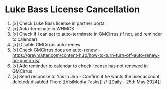 # Luke Bass License Cancellation
1. [x] Check Luke Bass license in partner portal
2. [x] Auto-terminate in WHMCS
3. [x] Check if I can set to auto-terminate in GMCirrus (if not, add reminder to calendar)
4. [x] Disable GMCirrus auto-renew
5. [x] Check GMCirrus docs on auto-renew - https://greymatter.com/content-hub/how-to-turn-turn-off-auto-renew-on-gmcirrus/
6. [x] Add reminder to calendar to check license has not renewed in GMCirrus
7. [x] Send response to Yas in Jira - Confirm if he wants the user account deleted/ disabled
Then: [[VisiMedia Tasks]] // [[Daily - 25th May 2024]]